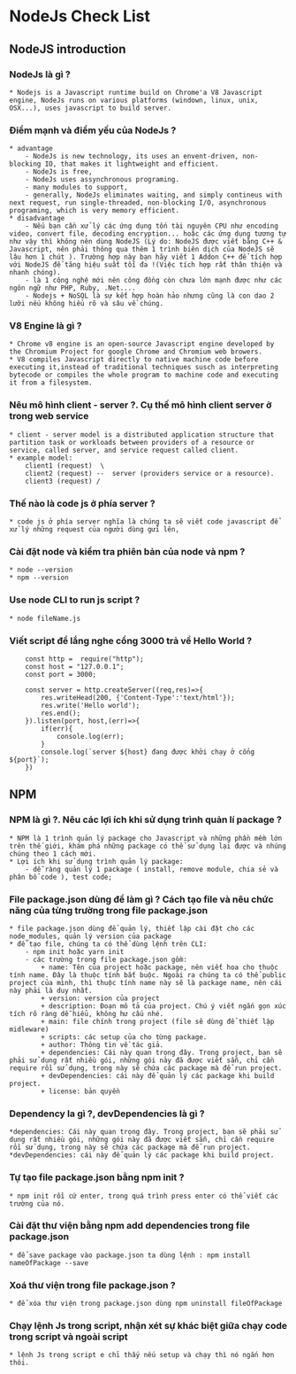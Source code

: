 # NodeJs Check List
## NodeJS introduction
### NodeJs là gì ?
    * Nodejs is a Javascript runtime build on Chrome'a V8 Javascript engine, NodeJs runs on various platforms (windown, linux, unix, OSX...), uses javascript to build server.
### Điểm mạnh và điểm yếu của NodeJs ?
    * advantage
        - NodeJs is new technology, its uses an envent-driven, non-blocking IO, that makes it lightweight and efficient.
        - NodeJs is free,
        - NodeJs uses assynchronous programing.
        - many modules to support,
        - generally, NodeJs eliminates waiting, and simply contineus with next request, run single-threaded, non-blocking I/O, asynchronous programing, which is very memory efficient.
    * disadvantage
        - Nếu bạn cần xử lý các ứng dụng tốn tài nguyên CPU như encoding video, convert file, decoding encryption... hoặc các ứng dụng tương tự như vậy thì không nên dùng NodeJS (Lý do: NodeJS được viết bằng C++ & Javascript, nên phải thông qua thêm 1 trình biên dịch của NodeJS sẽ lâu hơn 1 chút ). Trường hợp này bạn hãy viết 1 Addon C++ để tích hợp với NodeJS để tăng hiệu suất tối đa !(Việc tích hợp rất thân thiện và nhanh chóng).
        - là 1 công nghệ mới nên công đồng còn chưa lớn mạnh được như các ngôn ngữ như PHP, Ruby, .Net....
        - Nodejs + NoSQL là sự kết hợp hoàn hảo nhưng cũng là con dao 2 lưỡi nếu không hiểu rõ và sâu về chúng.
### V8 Engine là gì ?
    * Chrome v8 engine is an open-source Javascript engine developed by the Chromium Project for google Chrome and Chromium web browers.
    * V8 compiles Javascript directly to native machine code before executing it,instead of traditional techniques susch as interpreting bytecode or compiles the whole program to machine code and executing it from a filesystem.
### Nêu mô hình client - server ?. Cụ thế mô hình client server ở trong web service
    * client - server model is a distributed application structure that partition task or workloads between providers of a resource or service, called server, and service request called client.
    * example model:
        client1 (request)  \
        client2 (request) --  server (providers service or a resource).
        client3 (request) /
### Thế nào là code js ở phía server ?
    * code js ở phía server nghĩa là chúng ta sẽ viết code javascript để xử lý những request của người dùng gửi lên,
### Cài đặt node và kiểm tra phiên bản của node và npm ?
    * node --version
    * npm --version
### Use node CLI to run js script ?
    * node fileName.js
### Viết script để lắng nghe cổng 3000 trả về Hello World ?
```
    const http =  require("http");
    const host = "127.0.0.1";
    const port = 3000;

    const server = http.createServer((req,res)=>{
        res.writeHead(200, {'Content-Type':'text/html'});
        res.write('Hello world');
        res.end();
    }).listen(port, host,(err)=>{
        if(err){
            console.log(err);
        }
        console.log(`server ${host} đang được khởi chạy ở cổng ${port}`);
    })
```

## NPM
### NPM là gì ?. Nêu các lợi ích khi sử dụng trình quản lí package ?
    * NPM là 1 trình quản lý package cho Javascript và những phần mềm lớn trên thế giới, khám phá những package có thể sử dụng lại được và nhúng chúng theo 1 cách mới.
    * Lợi ích khi sử dụng trình quản lý package:
        - dễ ràng quản lý 1 package ( install, remove module, chia sẻ và phân bổ code ), test code;
### File package.json dùng để làm gì ? Cách tạo file và nêu chức năng của từng trường trong file package.json
    * file package.json dùng để quản lý, thiết lập cài đặt cho các node_modules, quản lý version của package
    * để tạo file, chúng ta có thể dùng lệnh trên CLI:
        - npm init hoặc yarn init
        - các trường trong file package.json gồm:
            + name: Tên của project hoặc package, nên viết hoa cho thuộc tính name. Đây là thuộc tính bắt buộc. Ngoài ra chúng ta có thể public project của mình, thì thuộc tính name này sẽ là package name, nên cái này phải là duy nhất.
            + version: version của project
            + description: Đoạn mô tả của project. Chú ý viết ngắn gọn xúc tích rõ ràng dễ hiểu, không hư cấu nhé.
            + main: file chính trong project (file sẽ dùng để thiết lập midleware)
            + scripts: các setup của cho từng package.
            + author: Thông tin về tác giả.
            + dependencies: Cái này quan trọng đây. Trong project, bạn sẽ phải sử dụng rất nhiều gói, những gói này đã được viết sẵn, chỉ cần require rồi sử dụng, trong này sẽ chứa các package mà để run project.
            + devDependencies: cái này để quản lý các package khi build project.
            + license: bản quyền
### Dependency la gì ?, devDependencies là gì ?
    *dependencies: Cái này quan trọng đây. Trong project, bạn sẽ phải sử dụng rất nhiều gói, những gói này đã được viết sẵn, chỉ cần require rồi sử dụng, trong này sẽ chứa các package mà để run project.
    *devDependencies: cái này để quản lý các package khi build project.
### Tự tạo file package.json bằng npm init ?
    * npm init rồi cứ enter, trong quá trình press enter có thể viết các trường của nó.
### Cài đặt thư viện bằng npm add dependencies trong file package.json
    * để save package vào package.json ta dùng lệnh : npm install nameOfPackage --save
### Xoá thư viện trong file package.json ?
    * để xóa thư viện trong package.json dùng npm uninstall fileOfPackage
### Chạy lệnh Js trong script, nhận xét sự khác biệt giữa chạy code trong script và ngoài script
    * lệnh Js trong script e chỉ thấy nếu setup và chạy thì nó ngắn hơn thôi.

    
    



